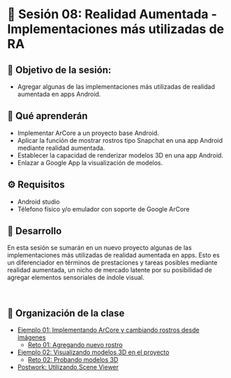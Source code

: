 
# :wave: Sesión 08: Realidad Aumentada - Implementaciones más utilizadas de RA

## 🎯  Objetivo de la sesión:

- Agregar algunas de las implementaciones más utilizadas de realidad aumentada en apps Android.

## 🎯 Qué aprenderán

- Implementar ArCore a un proyecto base Android.
- Aplicar la función de mostrar rostros tipo Snapchat en una app Android mediante realidad aumentada.
- Establecer la capacidad de renderizar modelos 3D en una app Android.
- Enlazar a Google App la visualización de modelos.

## ⚙ Requisitos

+ Android studio
+ Télefono físico y/o emulador con soporte de Google ArCore

## 🎩 Desarrollo

En esta sesión se sumarán en un nuevo proyecto algunas de las implementaciones más utilizadas de realidad aumentada en apps. Esto es un diferenciador en términos de prestaciones y tareas posibles mediante realidad aumentada, un nicho de mercado latente por su posibilidad de agregar elementos sensoriales de índole visual.

</br>

## 📂 Organización de la clase

- [Ejemplo 01: Implementando ArCore y cambiando rostros desde imágenes](./Ejemplo-01/README.md)
    - [Reto 01: Agregando nuevo rostro](./Reto-01/README.md)
- [Ejemplo 02: Visualizando modelos 3D en el proyecto](./Ejemplo-02/README.md)
    - [Reto  02: Probando modelos 3D](./Reto-02/README.md)
- [Postwork: Utilizando Scene Viewer](./Postwork/README.md)